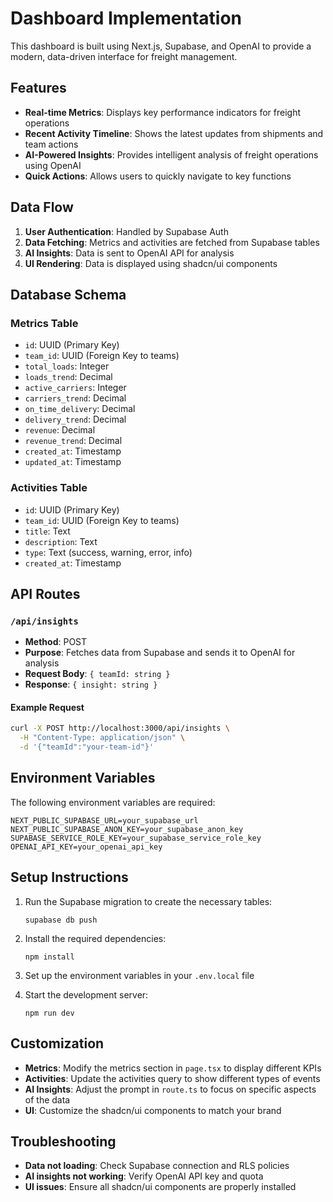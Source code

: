 # Dashboard Implementation

This dashboard is built using Next.js, Supabase, and OpenAI to provide a modern, data-driven interface for freight management.

## Features

- **Real-time Metrics**: Displays key performance indicators for freight operations
- **Recent Activity Timeline**: Shows the latest updates from shipments and team actions
- **AI-Powered Insights**: Provides intelligent analysis of freight operations using OpenAI
- **Quick Actions**: Allows users to quickly navigate to key functions

## Data Flow

1. **User Authentication**: Handled by Supabase Auth
2. **Data Fetching**: Metrics and activities are fetched from Supabase tables
3. **AI Insights**: Data is sent to OpenAI API for analysis
4. **UI Rendering**: Data is displayed using shadcn/ui components

## Database Schema

### Metrics Table
- `id`: UUID (Primary Key)
- `team_id`: UUID (Foreign Key to teams)
- `total_loads`: Integer
- `loads_trend`: Decimal
- `active_carriers`: Integer
- `carriers_trend`: Decimal
- `on_time_delivery`: Decimal
- `delivery_trend`: Decimal
- `revenue`: Decimal
- `revenue_trend`: Decimal
- `created_at`: Timestamp
- `updated_at`: Timestamp

### Activities Table
- `id`: UUID (Primary Key)
- `team_id`: UUID (Foreign Key to teams)
- `title`: Text
- `description`: Text
- `type`: Text (success, warning, error, info)
- `created_at`: Timestamp

## API Routes

### `/api/insights`
- **Method**: POST
- **Purpose**: Fetches data from Supabase and sends it to OpenAI for analysis
- **Request Body**: `{ teamId: string }`
- **Response**: `{ insight: string }`

#### Example Request

```bash
curl -X POST http://localhost:3000/api/insights \
  -H "Content-Type: application/json" \
  -d '{"teamId":"your-team-id"}'
```

## Environment Variables

The following environment variables are required:

```
NEXT_PUBLIC_SUPABASE_URL=your_supabase_url
NEXT_PUBLIC_SUPABASE_ANON_KEY=your_supabase_anon_key
SUPABASE_SERVICE_ROLE_KEY=your_supabase_service_role_key
OPENAI_API_KEY=your_openai_api_key
```

## Setup Instructions

1. Run the Supabase migration to create the necessary tables:
   ```
   supabase db push
   ```

2. Install the required dependencies:
   ```
   npm install
   ```

3. Set up the environment variables in your `.env.local` file

4. Start the development server:
   ```
   npm run dev
   ```

## Customization

- **Metrics**: Modify the metrics section in `page.tsx` to display different KPIs
- **Activities**: Update the activities query to show different types of events
- **AI Insights**: Adjust the prompt in `route.ts` to focus on specific aspects of the data
- **UI**: Customize the shadcn/ui components to match your brand

## Troubleshooting

- **Data not loading**: Check Supabase connection and RLS policies
- **AI insights not working**: Verify OpenAI API key and quota
- **UI issues**: Ensure all shadcn/ui components are properly installed 